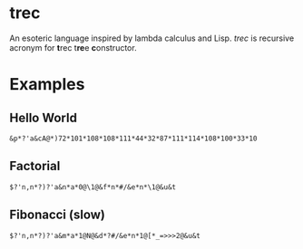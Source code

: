 # trec
An esoteric language inspired by lambda calculus and Lisp.
*trec* is recursive acronym for **t**rec t**re**e **c**onstructor.  

# Examples
## Hello World
`&p*?'a&cA@*)72*101*108*108*111*44*32*87*111*114*108*100*33*10`  

## Factorial
`$?'n,n*?)?'a&n*a*0@\1@&f*n*#/&e*n*\1@&u&t`  

## Fibonacci (slow)
`$?'n,n*?)?'a&m*a*1@N@&d*?#/&e*n*1@[*_=>>>2@&u&t`